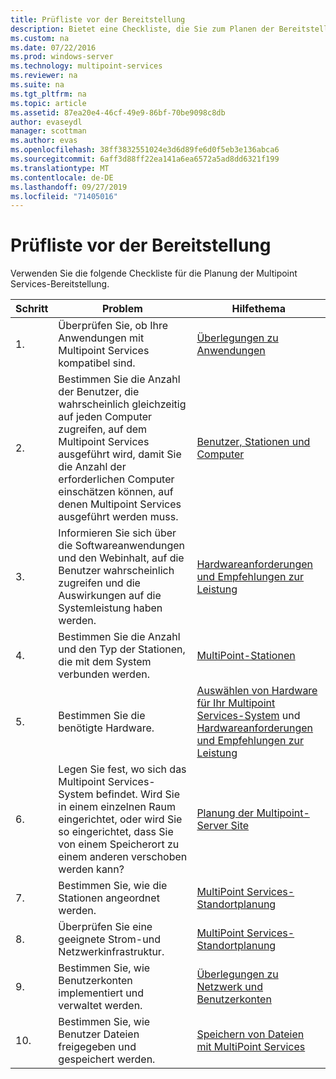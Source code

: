 ```yaml
---
title: Prüfliste vor der Bereitstellung
description: Bietet eine Checkliste, die Sie zum Planen der Bereitstellung von Multipoint Services verwenden können.
ms.custom: na
ms.date: 07/22/2016
ms.prod: windows-server
ms.technology: multipoint-services
ms.reviewer: na
ms.suite: na
ms.tgt_pltfrm: na
ms.topic: article
ms.assetid: 87ea20e4-46cf-49e9-86bf-70be9098c8db
author: evaseydl
manager: scottman
ms.author: evas
ms.openlocfilehash: 38ff3832551024e3d6d89fe6d0f5eb3e136abca6
ms.sourcegitcommit: 6aff3d88ff22ea141a6ea6572a5ad8dd6321f199
ms.translationtype: MT
ms.contentlocale: de-DE
ms.lasthandoff: 09/27/2019
ms.locfileid: "71405016"
---
```

# <a name="predeployment-checklist"></a>Prüfliste vor der Bereitstellung
Verwenden Sie die folgende Checkliste für die Planung der Multipoint Services-Bereitstellung.  
  
|Schritt|Problem|Hilfethema|  
|--------|---------|--------------|  
|1.|Überprüfen Sie, ob Ihre Anwendungen mit Multipoint Services kompatibel sind.|[Überlegungen zu Anwendungen](Application-Considerations.md)|  
|2.|Bestimmen Sie die Anzahl der Benutzer, die wahrscheinlich gleichzeitig auf jeden Computer zugreifen, auf dem Multipoint Services ausgeführt wird, damit Sie die Anzahl der erforderlichen Computer einschätzen können, auf denen Multipoint Services ausgeführt werden muss.|[Benutzer, Stationen und Computer](MultiPoint-services-Site-Planning.md#users-stations-and-computers)|  
|3.|Informieren Sie sich über die Softwareanwendungen und den Webinhalt, auf die Benutzer wahrscheinlich zugreifen und die Auswirkungen auf die Systemleistung haben werden.|[Hardwareanforderungen und Empfehlungen zur Leistung](hardware-and-performance-recommendations.md)|  
|4.|Bestimmen Sie die Anzahl und den Typ der Stationen, die mit dem System verbunden werden.|[MultiPoint-Stationen](MultiPoint-services-Stations.md)|  
|5.|Bestimmen Sie die benötigte Hardware.|[Auswählen von Hardware für Ihr Multipoint Services-System](Selecting-Hardware-for-Your-MultiPoint-services-System.md) und [Hardwareanforderungen und Empfehlungen zur Leistung](hardware-and-performance-recommendations.md)|  
|6.|Legen Sie fest, wo sich das Multipoint Services-System befindet. Wird Sie in einem einzelnen Raum eingerichtet, oder wird Sie so eingerichtet, dass Sie von einem Speicherort zu einem anderen verschoben werden kann?|[Planung der Multipoint-Server Site](MultiPoint-services-Site-Planning.md)|  
|7.|Bestimmen Sie, wie die Stationen angeordnet werden.|[MultiPoint Services-Standortplanung](MultiPoint-services-Site-Planning.md)|  
|8.|Überprüfen Sie eine geeignete Strom-und Netzwerkinfrastruktur.|[MultiPoint Services-Standortplanung](MultiPoint-services-Site-Planning.md)|  
|9.|Bestimmen Sie, wie Benutzerkonten implementiert und verwaltet werden.|[Überlegungen zu Netzwerk und Benutzerkonten](Network-Considerations-and-User-Accounts.md)|  
|10.|Bestimmen Sie, wie Benutzer Dateien freigegeben und gespeichert werden.|[Speichern von Dateien mit MultiPoint Services](Storing-Files-with-MultiPoint-services.md)|